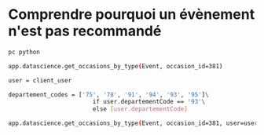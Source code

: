 # Comprendre pourquoi un évènement n'est pas recommandé

```bash
pc python
```

```bash
app.datascience.get_occasions_by_type(Event, occasion_id=381)
```

```bash
user = client_user
```

```bash
departement_codes = ['75', '78', '91', '94', '93', '95']\
                        if user.departementCode == '93'\
                        else [user.departementCode]
```

```bash
app.datascience.get_occasions_by_type(Event, occasion_id=381, user=user, departement_codes=departement_codes)
```
